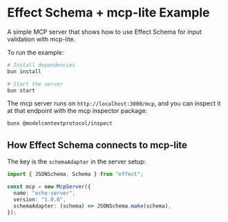 # Effect Schema + mcp-lite Example

A simple MCP server that shows how to use Effect Schema for input validation with mcp-lite.

To run the example:

```bash
# Install dependencies
bun install

# Start the server
bun start
```

The mcp server runs on `http://localhost:3000/mcp`, and you can inspect it at that endpoint with the mcp inspector package:

```bash
bunx @modelcontextprotocol/inspect
```

## How Effect Schema connects to mcp-lite

The key is the `schemaAdapter` in the server setup:

```typescript
import { JSONSchema, Schema } from "effect";

const mcp = new McpServer({
  name: "echo-server",
  version: "1.0.0",
  schemaAdapter: (schema) => JSONSchema.make(schema),
});
```
